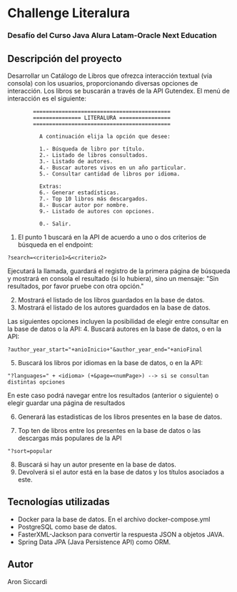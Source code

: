 # Challenge Literalura

### Desafío del Curso Java Alura Latam-Oracle Next Education

## Descripción del proyecto

Desarrollar un Catálogo de Libros que ofrezca interacción textual (vía consola) con los usuarios, proporcionando diversas opciones de interacción. Los libros se buscarán a través de la API Gutendex. 
El menú de interacción es el siguiente: 
````
        ===========================================
        =============== LITERALURA ================
        ===========================================

          A continuación elija la opción que desee: 
          
          1.- Búsqueda de libro por título.
          2.- Listado de libros consultados.
          3.- Listado de autores.
          4.- Buscar autores vivos en un año particular.
          5.- Consultar cantidad de libros por idioma. 
          
          Extras:
          6.- Generar estadísticas.
          7.- Top 10 libros más descargados. 
          8.- Buscar autor por nombre. 
          9.- Listado de autores con opciones. 
          
          0.- Salir.
````
1. El punto 1 buscará en la API de acuerdo a uno o dos criterios de búsqueda en el endpoint: 
```
?search=<criterio1>&<criterio2>
```
Ejecutará la llamada, guardará el registro de la primera página de búsqueda y mostrará en consola el resultado (si lo hubiera), sino un mensaje: "Sin resultados, por favor pruebe con otra opción."

2. Mostrará el listado de los libros guardados en la base de datos.
3. Mostrará el listado de los autores guardados en la base de datos.

Las siguientes opciones incluyen la posibilidad de elegir entre consultar en la base de datos o la API:
4. Buscará autores en la base de datos, o en la API: 
```
?author_year_start="+anioInicio+"&author_year_end="+anioFinal
```
5. Buscará los libros por idiomas en la base de datos, o en la API:
```
"?languages=" + <idioma> (+&page=<numPage>) --> si se consultan distintas opciones
```    
En este caso podrá navegar entre los resultados (anterior o siguiente) o elegir guardar una página de resultados

6. Generará las estadisticas de los libros presentes en la base de datos. 

7. Top ten de libros entre los presentes en la base de datos o las descargas más populares de la API
```
"?sort=popular
```  
8. Buscará si hay un autor presente en la base de datos.
9. Devolverá si el autor está en la base de datos y los títulos asociados a este. 

## Tecnologías utilizadas

* Docker para la base de datos. En el archivo docker-compose.yml
* PostgreSQL como base de datos.
* FasterXML-Jackson para convertir la respuesta JSON a objetos JAVA.
* Spring Data JPA (Java Persistence API) como ORM. 

## Autor
Aron Siccardi